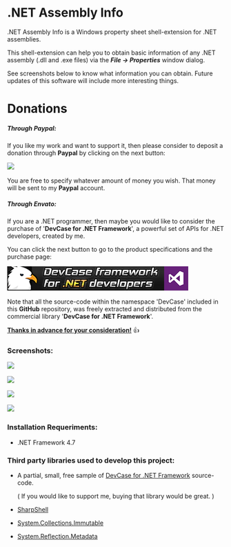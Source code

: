 # .NET Assembly Info

.NET Assembly Info is a Windows property sheet shell-extension for .NET assemblies.

This shell-extension can help you to obtain basic information of any .NET assembly (.dll and .exe files) via the ***File -> Properties*** window dialog.

See screenshots below to know what information you can obtain. Future updates of this software will include more interesting things.

# **Donations**

##### Through Paypal:
If you like my work and want to support it, then please consider to deposit a donation through **Paypal** by clicking on the next button:

<a href="https://www.paypal.com/cgi-bin/webscr?cmd=_s-xclick&hosted_button_id=E4RQEV6YF5NZY" target="_blank">![](https://www.paypalobjects.com/en_US/ES/i/btn/btn_donateCC_LG.gif)</a>

You are free to specify whatever amount of money you wish. That money will be sent to my **Paypal** account.

##### Through Envato:
If you are a .NET programmer, then maybe you would like to consider the purchase of 
'**DevCase for .NET Framework**', a powerful set of APIs for .NET developers, created by me. 

You can click the next button to go to the product specifications and the purchase page:

<a href="https://codecanyon.net/item/elektrokit-class-library-for-net/19260282" target="_blank">![DevCase for .NET Framework](Images/DevCase%20Banner.png)</a>

Note that all the source-code within the namespace 'DevCase' included in this **GitHub** repository, was freely extracted and distributed from the commercial library '**DevCase for .NET Framework**'.

<u>**Thanks in advance for your consideration!**</u> :thumbsup:

### Screenshots:

![](Preview/Tab1-Product.png)

![](Preview/Tab2-Build.png)

![](Preview/Tab3-Identity.png)

![](Preview/Report.png)

### Installation Requeriments:

- .NET Framework 4.7

### Third party libraries used to develop this project:

 - A partial, small, free sample of [DevCase for .NET Framework](https://codecanyon.net/item/elektrokit-class-library-for-net/19260282) source-code.
 
   ( If you would like to support me, buying that library would be great. )
 - [SharpShell](https://github.com/dwmkerr/sharpshell)
 - [System.Collections.Immutable](https://www.nuget.org/packages/System.Collections.Immutable/)
 - [System.Reflection.Metadata](https://www.nuget.org/packages/System.Reflection.Metadata/)
